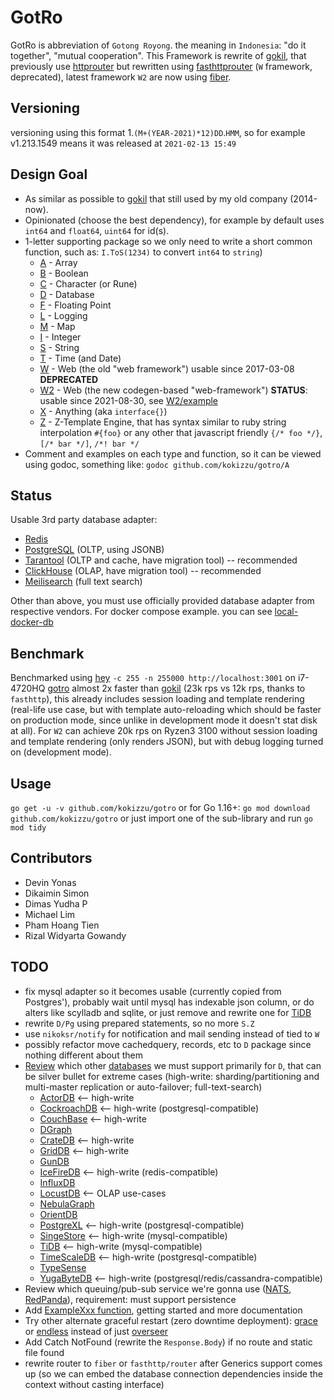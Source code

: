 # GotRo

GotRo is abbreviation of `Gotong Royong`. the meaning in `Indonesia`: "do it together", "mutual cooperation". 
This Framework is rewrite of [gokil](//gitlab.com/kokizzu/gokil), that previously use [httprouter](//github.com/julienschmidt/httprouter) but rewritten using [fasthttprouter](//github.com/buaazp/fasthttprouter) (`W` framework, deprecated), latest framework `W2` are now using [fiber](//gofiber.io).

## Versioning

versioning using this format 1.`(M+(YEAR-2021)*12)DD`.`HMM`,
so for example v1.213.1549 means it was released at `2021-02-13 15:49`

## Design Goal
- As similar as possible to [gokil](//gitlab.com/kokizzu/gokil) that still used by my old company (2014-now).
- Opinionated (choose the best dependency), for example by default uses `int64` and `float64`, `uint64` for id(s).
- 1-letter supporting package so we only need to write a short common function, such as: `I.ToS(1234)` to convert `int64` to `string`)
  - [A](/A) - Array
  - [B](/B) - Boolean
  - [C](/C) - Character (or Rune)
  - [D](/D) - Database
  - [F](/F) - Floating Point
  - [L](/L) - Logging
  - [M](/M) - Map
  - [I](/I) - Integer
  - [S](/S) - String
  - [T](/T) - Time (and Date)
  - [W](/W) - Web (the old "web framework") usable since 2017-03-08 **DEPRECATED**
  - [W2](/W2) - Web (the new codegen-based "web-framework") **STATUS**: usable since 2021-08-30, see [W2/example](/W2/example)
  - [X](/X) - Anything (aka `interface{}`)
  - [Z](/Z) - Z-Template Engine, that has syntax similar to ruby string interpolation `#{foo}` or any other that javascript friendly `{/* foo */}`, `[/* bar */]`, `/*! bar */`
- Comment and examples on each type and function, so it can be viewed using godoc, something like: `godoc github.com/kokizzu/gotro/A`

## Status

Usable 3rd party database adapter:
  - [Redis](/D/Rd)
  - [PostgreSQL](/D/Pg) (OLTP, using JSONB)
  - [Tarantool](/D/Tt) (OLTP and cache, have migration tool) -- recommended
  - [ClickHouse](/D/Ch) (OLAP, have migration tool) -- recommended
  - [Meilisearch](/D/Ms) (full text search)
  
Other than above, you must use officially provided database adapter from respective vendors. For docker compose example. you can see [local-docker-db](//github.com/alexmacarthur/local-docker-db)

## Benchmark

Benchmarked using [hey](//github.com/rakyll/hey) `-c 255 -n 255000 http://localhost:3001` on i7-4720HQ [gotro](//github.com/kokizzu/gotro) almost 2x faster than [gokil](//gitlab.com/kokizzu/gokil) (23k rps vs 12k rps, thanks to `fasthttp`),
this already includes session loading and template rendering (real-life use case, but with template auto-reloading which should be faster on production mode, since unlike in development mode it doesn't stat disk at all). For `W2` can achieve 20k rps on Ryzen3 3100 without session loading and template rendering (only renders JSON), but with debug logging turned on (development mode).

## Usage

`go get -u -v github.com/kokizzu/gotro` or for Go 1.16+: `go mod download github.com/kokizzu/gotro` or just import one of the sub-library and run `go mod tidy` 

## Contributors

- Devin Yonas
- Dikaimin Simon
- Dimas Yudha P
- Michael Lim
- Pham Hoang Tien
- Rizal Widyarta Gowandy

## TODO

- fix mysql adapter so it becomes usable (currently copied from Postgres'), probably wait until mysql has indexable json column, or do alters like scylladb and sqlite, or just remove and rewrite one for [TiDB](//github.com/kokizzu/list-of-tech-migrations)
- rewrite `D/Pg` using prepared statements, so no more `S.Z`
- use `nikoksr/notify` for notification and mail sending instead of tied to `W`
- possibly refactor move cachedquery, records, etc to `D` package since nothing different about them
- [Review](//goo.gl/tBkfse) which other [databases](//github.com/alexmacarthur/local-docker-db) we must support primarily for `D`, that can be silver bullet for extreme cases (high-write: sharding/partitioning and multi-master replication or auto-failover; full-text-search) 
  - [ActorDB](//www.actordb.com) <-- high-write
  - [CockroachDB](//www.cockroachlabs.com) <-- high-write (postgresql-compatible)
  - [CouchBase](//www.couchbase.com) <-- high-write
  - [DGraph](//dgraph.io)   
  - [CrateDB](//www.crate.io) <-- high-write
  - [GridDB](//griddb.net/en) <-- high-write
  - [GunDB](//gundb.github.io)
  - [IceFireDB](//github.com/gitsrc/IceFireDB) <-- high-write (redis-compatible)
  - [InfluxDB](//docs.influxdata.com/influxdb)
  - [LocustDB](//github.com/cswinter/LocustDB) <-- OLAP use-cases
  - [NebulaGraph](//nebula-graph.io)
  - [OrientDB](//orientdb.com)
  - [PostgreXL](//www.postgres-xl.org) <-- high-write (postgresql-compatible)
  - [SingeStore](//www.singlestore.com) <-- high-write (mysql-compatible)
  - [TiDB](//github.com/pingcap/tidb) <-- high-write (mysql-compatible)
  - [TimeScaleDB](//www.timescale.com) <-- high-write (postgresql-compatible)
  - [TypeSense](//typesense.org)
  - [YugaByteDB](//www.yugabyte.com) <-- high-write (postgresql/redis/cassandra-compatible)
- Review which queuing/pub-sub service we're gonna use ([NATS](//nats.io), [RedPanda](//vectorized.io)), requirement: must support persistence
- Add [ExampleXxx function](//blog.golang.org/examples), getting started and more documentation 
- Try other alternate graceful restart (zero downtime deployment): [grace](//github.com/facebookgo/grace) or [endless](//github.com/fvbock/endless) instead of just [overseer](https://github.com/jpillora/overseer)
- Add Catch NotFound (rewrite the `Response.Body`) if no route and static file found
- rewrite router to `fiber` or `fasthttp/router` after Generics support comes up (so we can embed the database connection dependencies inside the context without casting interface)

